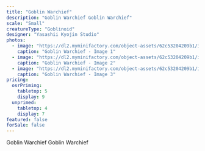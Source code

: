 ```yaml
---
title: "Goblin Warchief"
description: "Goblin Warchief Goblin Warchief"
scale: "Small"
creatureType: "Goblinoid"
designer: "Yasashii Kyojin Studio"
photos:
  - image: "https://dl2.myminifactory.com/object-assets/62c53204209b1/images/720X720-goblin-boss-bob-ps.jpg"
    caption: "Goblin Warchief - Image 1"
  - image: "https://dl2.myminifactory.com/object-assets/62c53204209b1/images/720X720-goblin-boss-7.jpg"
    caption: "Goblin Warchief - Image 2"
  - image: "https://dl2.myminifactory.com/object-assets/62c53204209b1/images/720X720-goblin-boss-9.jpg"
    caption: "Goblin Warchief - Image 3"
pricing:
  osrPriming:
    tabletop: 5
    display: 9
  unprimed:
    tabletop: 4
    display: 7
featured: false
forSale: false
---
```


Goblin Warchief Goblin Warchief